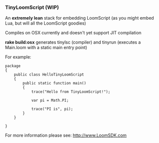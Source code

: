 ### TinyLoomScript (WIP)

An **extremely lean** stack for embedding LoomScript (as you might embed Lua, but will all the LoomScript goodies)

Compiles on OSX currently and doesn't yet support JIT compilation

**rake build:osx** generates tinylsc (compiler) and tinyrun (executes a Main.loom with a static main entry point)

For example:

```as3
package
{
    public class HelloTinyLoomScript
    {
        public static function main()
        {
            trace("Hello from TinyLoomScript!");

            var pi = Math.PI;

            trace("PI is", pi);
        }
    }

}
```

For more information please see: http://www.LoomSDK.com
